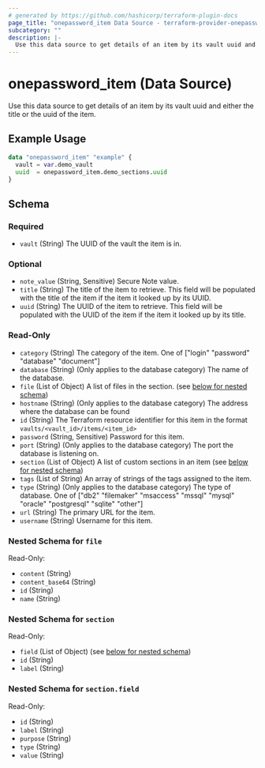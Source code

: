 ```yaml
---
# generated by https://github.com/hashicorp/terraform-plugin-docs
page_title: "onepassword_item Data Source - terraform-provider-onepassword"
subcategory: ""
description: |-
  Use this data source to get details of an item by its vault uuid and either the title or the uuid of the item.
---
```


# onepassword_item (Data Source)

Use this data source to get details of an item by its vault uuid and either the title or the uuid of the item.

## Example Usage

```terraform
data "onepassword_item" "example" {
  vault = var.demo_vault
  uuid  = onepassword_item.demo_sections.uuid
}
```

<!-- schema generated by tfplugindocs -->
## Schema

### Required

- `vault` (String) The UUID of the vault the item is in.

### Optional

- `note_value` (String, Sensitive) Secure Note value.
- `title` (String) The title of the item to retrieve. This field will be populated with the title of the item if the item it looked up by its UUID.
- `uuid` (String) The UUID of the item to retrieve. This field will be populated with the UUID of the item if the item it looked up by its title.

### Read-Only

- `category` (String) The category of the item. One of ["login" "password" "database" "document"]
- `database` (String) (Only applies to the database category) The name of the database.
- `file` (List of Object) A list of files in the section. (see [below for nested schema](#nestedatt--file))
- `hostname` (String) (Only applies to the database category) The address where the database can be found
- `id` (String) The Terraform resource identifier for this item in the format `vaults/<vault_id>/items/<item_id>`
- `password` (String, Sensitive) Password for this item.
- `port` (String) (Only applies to the database category) The port the database is listening on.
- `section` (List of Object) A list of custom sections in an item (see [below for nested schema](#nestedatt--section))
- `tags` (List of String) An array of strings of the tags assigned to the item.
- `type` (String) (Only applies to the database category) The type of database. One of ["db2" "filemaker" "msaccess" "mssql" "mysql" "oracle" "postgresql" "sqlite" "other"]
- `url` (String) The primary URL for the item.
- `username` (String) Username for this item.

<a id="nestedatt--file"></a>
### Nested Schema for `file`

Read-Only:

- `content` (String)
- `content_base64` (String)
- `id` (String)
- `name` (String)


<a id="nestedatt--section"></a>
### Nested Schema for `section`

Read-Only:

- `field` (List of Object) (see [below for nested schema](#nestedobjatt--section--field))
- `id` (String)
- `label` (String)

<a id="nestedobjatt--section--field"></a>
### Nested Schema for `section.field`

Read-Only:

- `id` (String)
- `label` (String)
- `purpose` (String)
- `type` (String)
- `value` (String)
